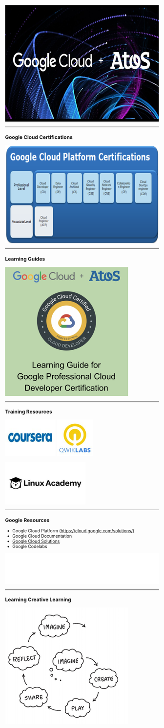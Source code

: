 
<img src="https://raw.githubusercontent.com/stefanhansatos/gitpitch-template/GCP_Atos_101/assets/image/google-atos.jpg" alt="Google Cloud  + Atos" title="Google Cloud Platform" height="380"/>

---
### Google Cloud Certifications

[<img src="https://raw.githubusercontent.com/stefanhansatos/gitpitch-template/GCP_Atos_101/assets/image/certifications.png" alt="GCP Certifications" title="Google Cloud Platform" height="320"/>](https://cloud.google.com/certification/)

---
### Learning Guides

[<img src="https://raw.githubusercontent.com/stefanhansatos/gitpitch-template/GCP_Atos_101/assets/image/cloud-developer-guide.png" alt="Cloud Developer Guide" height="420"/>](https://sp2013.myatos.net/organization/gf/hr/DE/source/Docs%20Source/People%20Development/Trainings/IT%20Trainings/Google%20TTS/Atos%20-%20Learning%20Guide%20for%20Professional%20Cloud%20Developer%20Certification%20-%20v1.pdf)

---
### Training Resources


[<img src="https://raw.githubusercontent.com/stefanhansatos/gitpitch-template/GCP_Atos_101/assets/image/coursera.jpeg" alt="Coursera" height="120"/>](https://www.coursera.org/)
[<img src="https://raw.githubusercontent.com/stefanhansatos/gitpitch-template/GCP_Atos_101/assets/image/qwiklabs.jpeg" alt="QWikLabs" height="120"/>](https://www.qwiklabs.com/)

[<img src="https://raw.githubusercontent.com/stefanhansatos/gitpitch-template/GCP_Atos_101/assets/image/linux-academy.jpeg" alt="Linux Academy" height="140"/>](https://app.linuxacademy.com/dashboard)

---
### Google Resources


- Google Cloud Platform (https://cloud.google.com/solutions/)
- Google Cloud Documentation
- [Google Cloud Solutions](https://cloud.google.com/solutions/)
- Google Codelabs

[<img src="https://raw.githubusercontent.com/stefanhansatos/gitpitch-template/GCP_Atos_101/assets/image/google-codelabs.svg" alt="Google Codelabs" height="100"/>](https://codelabs.developers.google.com/)


---
### Learning Creative Learning

<img src="https://raw.githubusercontent.com/stefanhansatos/gitpitch-template/GCP_Atos_101/assets/image/learningCreativeLearning.png" alt="Learning Creative Learning" height="380"/>

